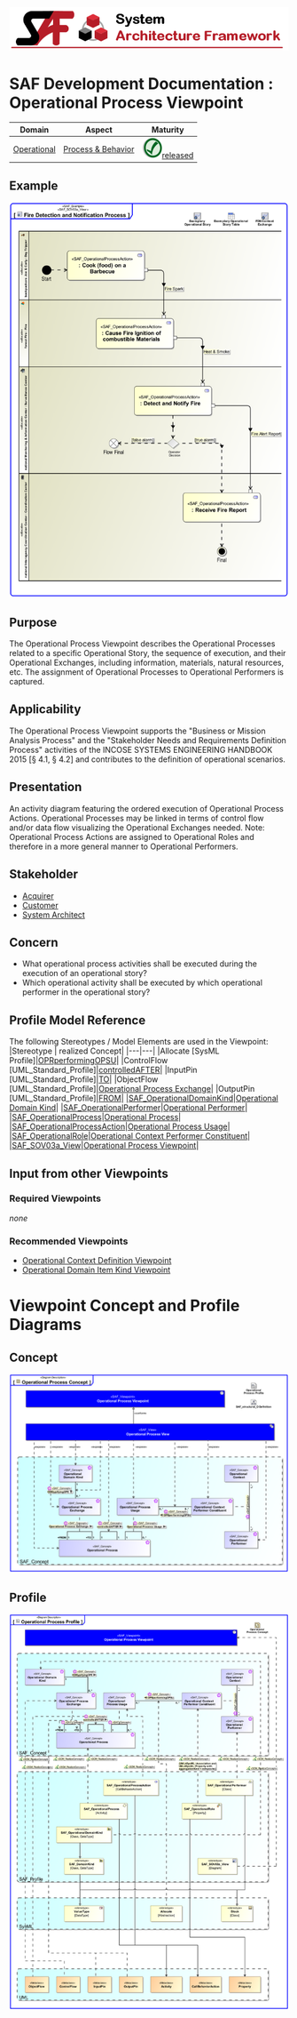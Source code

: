 ![System Architecture Framework](../../diagrams/Banner_SAF.png)
# SAF Development Documentation : Operational Process Viewpoint
|**Domain**|**Aspect**|**Maturity**|
| --- | --- | --- |
|[Operational](../../domains.md#Domain-Operational)|[Process & Behavior](../../aspects.md#Aspect-Process-&-Behavior)|![Released](../../diagrams/Symbol_confirmed.png )[released](../../using-saf/maturity.md#released)|
## Example
![Operational-Process-Viewpoint-example.svg](../../vp-examples/Operational-Process-Viewpoint-example.svg)
## Purpose
The Operational Process Viewpoint describes the Operational Processes related to a specific Operational Story, the sequence of execution, and their Operational Exchanges, including information, materials, natural resources, etc. The assignment of Operational Processes to Operational Performers is captured.
## Applicability
The Operational Process Viewpoint supports the "Business or Mission Analysis Process" and the "Stakeholder Needs and Requirements Definition Process" activities of the INCOSE SYSTEMS ENGINEERING HANDBOOK 2015 [§ 4.1, § 4.2] and contributes to the definition of operational scenarios.
## Presentation
An activity diagram featuring the ordered execution of Operational Process Actions. Operational Processes may be linked in terms of control flow and/or data flow visualizing the Operational Exchanges needed. 
Note: Operational Process Actions are assigned to Operational Roles and therefore in a more general manner to Operational Performers.

## Stakeholder
* [Acquirer](../../stakeholders.md#Acquirer)
* [Customer](../../stakeholders.md#Customer)
* [System Architect](../../stakeholders.md#System-Architect)
## Concern
* What operational process activities shall be executed during the execution of an operational story?
* Which operational activity shall be executed by which operational performer in the operational story?
## Profile Model Reference
The following Stereotypes / Model Elements are used in the Viewpoint:
|Stereotype | realized Concept|
|---|---|
|Allocate [SysML Profile]|[OPRperformingOPSU](../concept/concepts.md#OPRperformingOPSU)|
|ControlFlow [UML_Standard_Profile]|[controlledAFTER](../concept/concepts.md#controlledAFTER)|
|InputPin [UML_Standard_Profile]|[TO](../concept/concepts.md#TO)|
|ObjectFlow [UML_Standard_Profile]|[Operational Process Exchange](../concept/concepts.md#Operational-Process-Exchange)|
|OutputPin [UML_Standard_Profile]|[FROM](../concept/concepts.md#FROM)|
|[SAF_OperationalDomainKind](../../stereotypes.md#SAF_OperationalDomainKind)|[Operational Domain Kind](../concept/concepts.md#Operational-Domain-Kind)|
|[SAF_OperationalPerformer](../../stereotypes.md#SAF_OperationalPerformer)|[Operational Performer](../concept/concepts.md#Operational-Performer)|
|[SAF_OperationalProcess](../../stereotypes.md#SAF_OperationalProcess)|[Operational Process](../concept/concepts.md#Operational-Process)|
|[SAF_OperationalProcessAction](../../stereotypes.md#SAF_OperationalProcessAction)|[Operational Process Usage](../concept/concepts.md#Operational-Process-Usage)|
|[SAF_OperationalRole](../../stereotypes.md#SAF_OperationalRole)|[Operational Context Performer Constituent](../concept/concepts.md#Operational-Context-Performer-Constituent)|
|[SAF_SOV03a_View](../../stereotypes.md#SAF_SOV03a_View)|[Operational Process Viewpoint](../concept/concepts.md#Operational-Process-Viewpoint)|
## Input from other Viewpoints
### Required Viewpoints
*none*
### Recommended Viewpoints
* [Operational Context Definition Viewpoint](Operational-Context-Definition-Viewpoint.md)
* [Operational Domain Item Kind Viewpoint](Operational-Domain-Item-Kind-Viewpoint.md)
# Viewpoint Concept and Profile Diagrams
## Concept
![Operational Process Concept](diagrams/Operational-Process-Concept.svg)
## Profile
![Operational Process Profile](diagrams/Operational-Process-Profile.svg)
